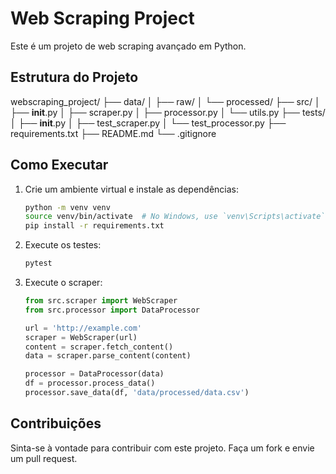 # Web Scraping Project

Este é um projeto de web scraping avançado em Python.

## Estrutura do Projeto
webscraping_project/
├── data/
│   ├── raw/
│   └── processed/
├── src/
│   ├── __init__.py
│   ├── scraper.py
│   ├── processor.py
│   └── utils.py
├── tests/
│   ├── __init__.py
│   ├── test_scraper.py
│   └── test_processor.py
├── requirements.txt
├── README.md
└── .gitignore

## Como Executar

1. Crie um ambiente virtual e instale as dependências:
    ```bash
    python -m venv venv
    source venv/bin/activate  # No Windows, use `venv\Scripts\activate`
    pip install -r requirements.txt
    ```

2. Execute os testes:
    ```bash
    pytest
    ```

3. Execute o scraper:
    ```python
    from src.scraper import WebScraper
    from src.processor import DataProcessor

    url = 'http://example.com'
    scraper = WebScraper(url)
    content = scraper.fetch_content()
    data = scraper.parse_content(content)

    processor = DataProcessor(data)
    df = processor.process_data()
    processor.save_data(df, 'data/processed/data.csv')
    ```

## Contribuições

Sinta-se à vontade para contribuir com este projeto. Faça um fork e envie um pull request.

